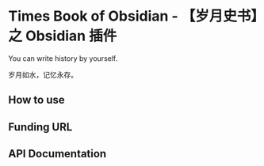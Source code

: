 # Times Book of Obsidian - 【岁月史书】之 Obsidian 插件

You can write history by yourself.

岁月如水，记忆永存。

## How to use

## Funding URL

## API Documentation
